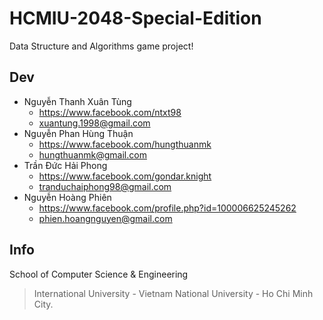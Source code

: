 # HCMIU-2048-Special-Edition
Data Structure and Algorithms game project!

## Dev
  * Nguyễn Thanh Xuân Tùng
    * https://www.facebook.com/ntxt98
    * xuantung.1998@gmail.com
  * Nguyễn Phan Hùng Thuận
    * https://www.facebook.com/hungthuanmk
    * hungthuanmk@gmail.com
  * Trần Đức Hải Phong
    * https://www.facebook.com/gondar.knight
    * tranduchaiphong98@gmail.com
  * Nguyễn Hoàng Phiên
    * https://www.facebook.com/profile.php?id=100006625245262
    * phien.hoangnguyen@gmail.com

## Info
School of Computer Science & Engineering
> International University - Vietnam National University - Ho Chi Minh City.
